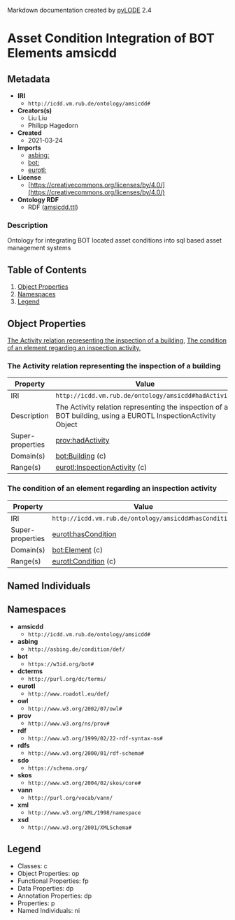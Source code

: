 Markdown documentation created by [pyLODE](http://github.com/rdflib/pyLODE) 2.4

# Asset Condition Integration of BOT Elements amsicdd

## Metadata
* **IRI**
  * `http://icdd.vm.rub.de/ontology/amsicdd#`
* **Creators(s)**
  * Liu Liu
  * Philipp Hagedorn
* **Created**
  * 2021-03-24
* **Imports**
  * [asbing:](http://asbing.de/condition/def/)
  * [bot:](https://w3id.org/bot#)
  * [eurotl:](http://www.roadotl.eu/def/)
* **License**
  * [https://creativecommons.org/licenses/by/4.0/](https://creativecommons.org/licenses/by/4.0/)
* **Ontology RDF**
  * RDF ([amsicdd.ttl](turtle))
### Description
<p>Ontology for integrating BOT located asset conditions into sql based asset management systems</p>

## Table of Contents
1. [Object Properties](#objectproperties)
1. [Namespaces](#namespaces)
1. [Legend](#legend)


## Object Properties
[The Activity relation representing the inspection of a building](#TheActivityrelationrepresentingtheinspectionofabuilding),
[The condition of an element regarding an inspection activity](#Theconditionofanelementregardinganinspectionactivity),
[](TheActivityrelationrepresentingtheinspectionofabuilding)
### The Activity relation representing the inspection of a building
Property | Value
--- | ---
IRI | `http://icdd.vm.rub.de/ontology/amsicdd#hadActivity`
Description | The Activity relation representing the inspection of a BOT building, using a EUROTL InspectionActivity Object
Super-properties |[prov:hadActivity](http://www.w3.org/ns/prov#hadActivity)<br />
Domain(s) |[bot:Building](https://w3id.org/bot#Building) (c)<br />
Range(s) |[eurotl:InspectionActivity](http://www.roadotl.eu/def/InspectionActivity) (c)<br />
[](Theconditionofanelementregardinganinspectionactivity)
### The condition of an element regarding an inspection activity
Property | Value
--- | ---
IRI | `http://icdd.vm.rub.de/ontology/amsicdd#hasCondition`
Super-properties |[eurotl:hasCondition](http://www.roadotl.eu/def/hasCondition)<br />
Domain(s) |[bot:Element](https://w3id.org/bot#Element) (c)<br />
Range(s) |[eurotl:Condition](http://www.roadotl.eu/def/Condition) (c)<br />

## Named Individuals
## Namespaces
* **amsicdd**
  * `http://icdd.vm.rub.de/ontology/amsicdd#`
* **asbing**
  * `http://asbing.de/condition/def/`
* **bot**
  * `https://w3id.org/bot#`
* **dcterms**
  * `http://purl.org/dc/terms/`
* **eurotl**
  * `http://www.roadotl.eu/def/`
* **owl**
  * `http://www.w3.org/2002/07/owl#`
* **prov**
  * `http://www.w3.org/ns/prov#`
* **rdf**
  * `http://www.w3.org/1999/02/22-rdf-syntax-ns#`
* **rdfs**
  * `http://www.w3.org/2000/01/rdf-schema#`
* **sdo**
  * `https://schema.org/`
* **skos**
  * `http://www.w3.org/2004/02/skos/core#`
* **vann**
  * `http://purl.org/vocab/vann/`
* **xml**
  * `http://www.w3.org/XML/1998/namespace`
* **xsd**
  * `http://www.w3.org/2001/XMLSchema#`

## Legend
* Classes: c
* Object Properties: op
* Functional Properties: fp
* Data Properties: dp
* Annotation Properties: dp
* Properties: p
* Named Individuals: ni